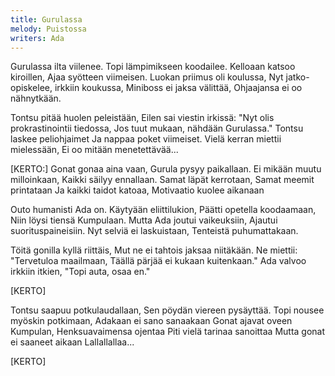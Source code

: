 ```yaml
---
title: Gurulassa
melody: Puistossa
writers: Ada
---
```


Gurulassa ilta viilenee.
Topi lämpimikseen koodailee.
Kelloaan katsoo kiroillen,
Ajaa syötteen viimeisen.
Luokan priimus oli koulussa,
Nyt jatko-opiskelee, irkkiin koukussa,
Miniboss ei jaksa välittää,
Ohjaajansa ei oo nähnytkään.

Tontsu pitää huolen peleistään,
Eilen sai viestin irkissä:
"Nyt olis prokrastinointii tiedossa,
Jos tuut mukaan, nähdään Gurulassa."
Tontsu laskee peliohjaimet
Ja nappaa poket viimeiset.
Vielä kerran miettii mielessään,
Ei oo mitään menetettävää...

[KERTO:]
Gonat gonaa aina vaan,
Gurula pysyy paikallaan.
Ei mikään muutu milloinkaan,
Kaikki säilyy ennallaan.
Samat läpät kerrotaan,
Samat meemit printataan
Ja kaikki taidot katoaa,
Motivaatio kuolee aikanaan

Outo humanisti Ada on.
Käytyään eliittilukion,
Päätti opetella koodaamaan,
Niin löysi tiensä Kumpulaan.
Mutta Ada joutui vaikeuksiin,
Ajautui suorituspaineisiin.
Nyt selviä ei laskuistaan,
Tenteistä puhumattakaan.

Töitä gonilla kyllä riittäis,
Mut ne ei tahtois jaksaa niitäkään.
Ne miettii: "Tervetuloa maailmaan,
Täällä pärjää ei kukaan kuitenkaan."
Ada valvoo irkkiin itkien,
"Topi auta, osaa en."

[KERTO]

Tontsu saapuu potkulaudallaan,
Sen pöydän viereen pysäyttää.
Topi nousee myöskin potkimaan,
Adakaan ei sano sanaakaan
Gonat ajavat oveen Kumpulan,
Henksuavaimensa ojentaa
Piti vielä tarinaa sanoittaa
Mutta gonat ei saaneet aikaan
Lallallallaa...

[KERTO]
